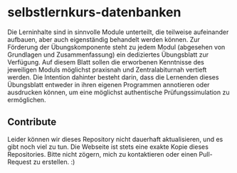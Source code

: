 # selbstlernkurs-datenbanken
Die Lerninhalte sind in sinnvolle Module unterteilt, die teilweise aufeinander aufbauen, aber auch eigenständig behandelt werden können. Zur Förderung der Übungskomponente steht zu jedem Modul (abgesehen von Grundlagen und Zusammenfassung) ein dediziertes Übungsblatt zur Verfügung. Auf diesem Blatt sollen die erworbenen Kenntnisse des jeweiligen Moduls möglichst praxisnah und Zentralabiturnah vertieft werden. Die Intention dahinter besteht darin, dass die Lernenden dieses Übungsblatt entweder in ihren eigenen Programmen annotieren oder ausdrucken können, um eine möglichst authentische Prüfungssimulation zu ermöglichen.

## Contribute
Leider können wir dieses Repository nicht dauerhaft aktualisieren, und es gibt noch viel zu tun. 
Die Webseite ist stets eine exakte Kopie dieses Repositories. 
Bitte nicht zögern, mich zu kontaktieren oder einen Pull-Request zu erstellen. :)
